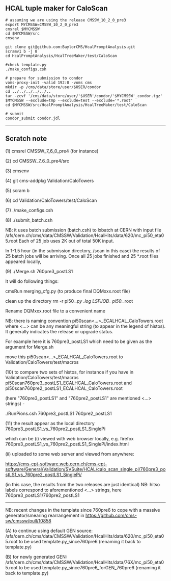 
## HCAL tuple maker for CaloScan

```
# assuming we are using the release CMSSW_10_2_0_pre3
export MYCMSSW=CMSSW_10_2_0_pre3
cmsrel $MYCMSSW
cd $MYCMSSW/src
cmsenv

git clone git@github.com:BaylorCMS/HcalPromptAnalysis.git
scramv1 b -j 8
cd HcalPromptAnalysis/HcalTreeMaker/test/CaloScan

#check template.py
./make_configs.csh

# prepare for submission to condor
voms-proxy-init -valid 192:0 -voms cms
mkdir -p /cms/data/store/user/$USER/condor
cd ../../../../../..
tar -zcvf '/cms/data/store/user/'$USER'/condor/'$MYCMSSW'_condor.tgz' $MYCMSSW --exclude=tmp --exclude=test --exclude='*.root'
cd $MYCMSSW/src/HcalPromptAnalysis/HcalTreeMaker/test/CaloScan

# submit
condor_submit condor.jdl
```

- - - -

## Scratch note

(1) cmsrel CMSSW_7_6_0_pre4 (for instance)

(2) cd CMSSW_7_6_0_pre4/src

(3) cmsenv

(4) git cms-addpkg Validation/CaloTowers

(5) scram b

(6) cd Validation/CaloTowers/test/CaloScan

(7) ./make_configs.csh

(8) ./submit_batch.csh

NB: it uses batch submission (batch.csh) to lxbatch at CERN 
with input file 
/afs/cern.ch/cms/data/CMSSW/Validation/HcalHits/data/620/mc_pi50_eta05.root
Each of 25 job uses 2K out of total 50K input.

In 1-1.5 hour (in the submission directory, /scan in this case)
the results of 25 batch jobs will be arriving. 
Once all 25 jobs finished and 25 *.root files appeared locally, 

(9) ./Merge.sh 760pre3_postLS1

It will do following things:

cmsRun  merging_cfg.py
(to produce final DQMxxx.root file)

clean up the directory
rm -r pi50_*.py *.log LSFJOB_* pi50_*.root

Rename DQMxxx.root file to a convenient name

NB: there is naming convention  pi50scan<...>_ECALHCAL_CaloTowers.root
where <...> can be any meaningful string (to appear in the legend of histos). It generally indicates the release or upgrade status.

For example here it is 760pre3_postLS1 which need to be given as the argument for Merge.sh

move this pi50scan<...>_ECALHCAL_CaloTowers.root to Validation/CaloTowers/test/macros


(10) to compare two sets of histos, for instance if you have in 
Validation/CaloTowers/test/macros 
pi50scan760pre3_postLS1_ECALHCAL_CaloTowers.root    and
pi50scan760pre2_postLS1_ECALHCAL_CaloTowers.root

(here "760pre3_postLS1" and "760pre2_postLS1" are mentioned <...> strings) - 

./RunPions.csh 760pre3_postLS1 760pre2_postLS1


(11) the result appear as the local directory 
760pre3_postLS1_vs_760pre2_postLS1_SinglePi
  
which can be 
(i) viewed with web browser locally, e.g.
firefox 760pre3_postLS1_vs_760pre2_postLS1_SinglePi/index.html

(ii) uploaded to some web server and viewed from anywhere:

https://cms-cpt-software.web.cern.ch/cms-cpt-software/General/Validation/SVSuite/HCAL/calo_scan_single_pi/760pre3_postLS1_vs_760pre2_postLS1_SinglePi/

(in this case, the results from the two releases are just identical)
NB:  hitso labels correspond to aforementioned <...> strings, here 760pre3_postLS1/760pre2_postLS1

--------------------------------------------------
NB: recent changes in the template since 760pre6
to cope with a massive generator/smearing rearrangement in
https://github.com/cms-sw/cmssw/pull/10858

(A) to continue using default GEN source:
    /afs/cern.ch/cms/data/CMSSW/Validation/HcalHits/data/620/mc_pi50_eta05.root
to be used template.py_since760pre6 (renaming it back to template.py)

(B) for newly generated GEN:
    /afs/cern.ch/cms/data/CMSSW/Validation/HcalHits/data/76X/mc_pi50_eta05.root
to be used template.py_since760pre6_forGEN_760pre6 (renaming it back to template.py)
